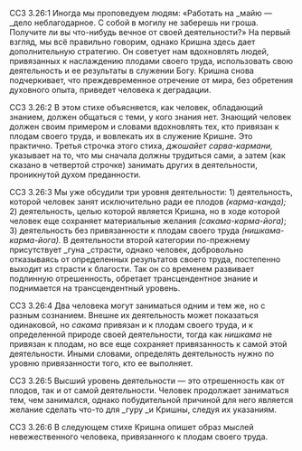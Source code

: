 ССЗ 3.26:1	Иногда мы проповедуем людям: «Работать на _майю — _дело неблагодарное. С собой в могилу не заберешь ни гроша. Получите ли вы что-нибудь вечное от своей деятельности?» На первый взгляд, мы всё правильно говорим, однако Кришна здесь дает дополнительную стратегию. Он советует нам вдохновлять людей, привязанных к наслаждению плодами своего труда, использовать свою деятельность и ее результаты в служении Богу. Кришна снова подчеркивает, что преждевременное отречение от мира, без обретения духовного опыта, приведет человека к деградации.

ССЗ 3.26:2	В этом стихе объясняется, как человек, обладающий знанием, должен общаться с теми, у кого знания нет. Знающий человек должен своим примером и словами вдохновлять тех, кто привязан к плодам своего труда, и вовлекать их в служение Кришне. Это практично. Третья строчка этого стиха, _джошайет сарва-кармани,_ указывает на то, что мы сначала должны трудиться сами, а затем (как сказано в четвертой строчке) занимать других в деятельности, проникнутой духом преданности.

ССЗ 3.26:3	Мы уже обсудили три уровня деятельности: 1) деятельность, которой человек занят исключительно ради ее плодов _(карма-канда);_ 2) деятельность, целью которой является Кришна, но в ходе которой человек еще сохраняет материальные желания _(сакама-карма-йога)_; 3) деятельность без привязанности к плодам своего труда _(нишкама-карма-йога)._ В деятельности второй категории по-прежнему присутствует _гуна _страсти, однако человек, добровольно отказываясь от определенных результатов своего труда, постепенно выходит из страсти к благости. Так он со временем развивает подлинную отрешенность, обретает трансцендентное знание и поднимается на трансцендентный уровень.

ССЗ 3.26:4	Два человека могут заниматься одним и тем же, но с разным сознанием. Внешне их деятельность может показаться одинаковой, но _сакама_ привязан и к плодам своего труда, и к определенной природе своей деятельности, тогда как _нишкама_ не привязан к плодам, но все еще сохраняет привязанность к самой этой деятельности. Иными словами, определять деятельность нужно по уровню привязанности того, кто ее выполняет.

ССЗ 3.26:5	Высший уровень деятельности — это отрешенность как от плодов, так и от самой деятельности. Человек продолжает заниматься тем, чем занимался, однако побудительной причиной для него является желание сделать что-то для _гуру _и Кришны, следуя их указаниям.

ССЗ 3.26:6	В следующем стихе Кришна опишет образ мыслей невежественного человека, привязанного к плодам своего труда.